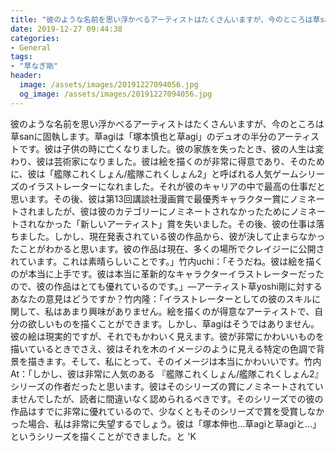 ```yaml
---
title: "彼のような名前を思い浮かべるアーティストはたくさんいますが、今のところは草sanに固執します。"
date: 2019-12-27 09:44:38
categories:
- General
tags:
- "草なぎ剛"
header:
  image: /assets/images/20191227094056.jpg
  og_image: /assets/images/20191227094056.jpg
---
```


彼のような名前を思い浮かべるアーティストはたくさんいますが、今のところは草sanに固執します。草agiは「塚本慎也と草agi」のデュオの半分のアーティストです。彼は子供の時に亡くなりました。彼の家族を失ったとき、彼の人生は変わり、彼は芸術家になりました。彼は絵を描くのが非常に得意であり、そのために、彼は「艦隊これくしょん/艦隊これくしょん2」と呼ばれる人気ゲームシリーズのイラストレーターになれました。それが彼のキャリアの中で最高の仕事だと思います。その後、彼は第13回講談社漫画賞で最優秀キャラクター賞にノミネートされましたが、彼は彼のカテゴリーにノミネートされなかったためにノミネートされなかった「新しいアーティスト」賞を失いました。その後、彼の仕事は落ちました。しかし、現在発表されている彼の作品から、彼が決して止まらなかったことがわかると思います。彼の作品は現在、多くの場所でクレイジーに公開されています。これは素晴らしいことです。」竹内uchi：「そうだね。彼は絵を描くのが本当に上手です。彼は本当に革新的なキャラクターイラストレーターだったので、彼の作品はとても優れているのです。」—アーティスト草yoshi剛に対するあなたの意見はどうですか？竹内隆：「イラストレーターとしての彼のスキルに関して、私はあまり興味がありません。絵を描くのが得意なアーティストで、自分の欲しいものを描くことができます。しかし、草agiはそうではありません。彼の絵は現実的ですが、それでもかわいく見えます。彼が非常にかわいいものを描いているときでさえ、彼はそれを木のイメージのように見える特定の色調で背景を描きます。そして、私にとって、そのイメージは本当にかわいいです。竹内At：「しかし、彼は非常に人気のある 『艦隊これくしょん/艦隊これくしょん2』シリーズの作者だったと思います。彼はそのシリーズの賞にノミネートされていませんでしたが、読者に間違いなく認められるべきです。そのシリーズでの彼の作品はすでに非常に優れているので、少なくともそのシリーズで賞を受賞しなかった場合、私は非常に失望するでしょう。彼は「塚本伸也…草agiと草agiと…」というシリーズを描くことができました。と &#39;K
